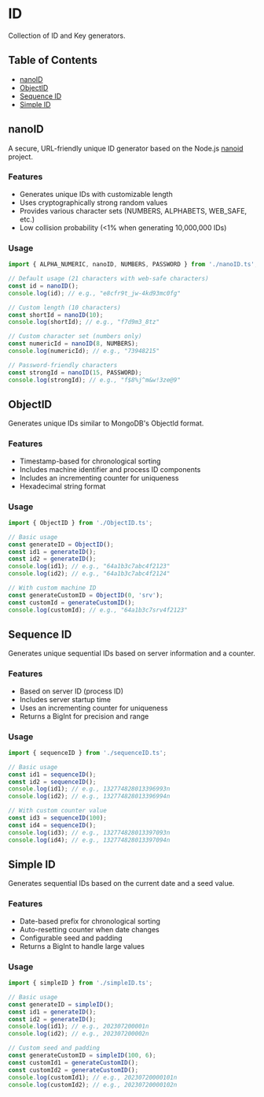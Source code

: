 # ID

Collection of ID and Key generators.

## Table of Contents

- [nanoID](#nanoid)
- [ObjectID](#objectid)
- [Sequence ID](#sequence-id)
- [Simple ID](#simple-id)

## nanoID

A secure, URL-friendly unique ID generator based on the Node.js [nanoid](https://github.com/ai/nanoid) project.

### Features

- Generates unique IDs with customizable length
- Uses cryptographically strong random values
- Provides various character sets (NUMBERS, ALPHABETS, WEB_SAFE, etc.)
- Low collision probability (<1% when generating 10,000,000 IDs)

### Usage

```typescript
import { ALPHA_NUMERIC, nanoID, NUMBERS, PASSWORD } from './nanoID.ts';

// Default usage (21 characters with web-safe characters)
const id = nanoID();
console.log(id); // e.g., "e8cfr9t_jw-4kd93mc0fg"

// Custom length (10 characters)
const shortId = nanoID(10);
console.log(shortId); // e.g., "f7d9m3_8tz"

// Custom character set (numbers only)
const numericId = nanoID(8, NUMBERS);
console.log(numericId); // e.g., "73948215"

// Password-friendly characters
const strongId = nanoID(15, PASSWORD);
console.log(strongId); // e.g., "f$8%j^m&w!3ze@9"
```

## ObjectID

Generates unique IDs similar to MongoDB's ObjectId format.

### Features

- Timestamp-based for chronological sorting
- Includes machine identifier and process ID components
- Includes an incrementing counter for uniqueness
- Hexadecimal string format

### Usage

```typescript
import { ObjectID } from './ObjectID.ts';

// Basic usage
const generateID = ObjectID();
const id1 = generateID();
const id2 = generateID();
console.log(id1); // e.g., "64a1b3c7abc4f2123"
console.log(id2); // e.g., "64a1b3c7abc4f2124"

// With custom machine ID
const generateCustomID = ObjectID(0, 'srv');
const customId = generateCustomID();
console.log(customId); // e.g., "64a1b3c7srv4f2123"
```

## Sequence ID

Generates unique sequential IDs based on server information and a counter.

### Features

- Based on server ID (process ID)
- Includes server startup time
- Uses an incrementing counter for uniqueness
- Returns a BigInt for precision and range

### Usage

```typescript
import { sequenceID } from './sequenceID.ts';

// Basic usage
const id1 = sequenceID();
const id2 = sequenceID();
console.log(id1); // e.g., 132774828013396993n
console.log(id2); // e.g., 132774828013396994n

// With custom counter value
const id3 = sequenceID(100);
const id4 = sequenceID();
console.log(id3); // e.g., 132774828013397093n
console.log(id4); // e.g., 132774828013397094n
```

## Simple ID

Generates sequential IDs based on the current date and a seed value.

### Features

- Date-based prefix for chronological sorting
- Auto-resetting counter when date changes
- Configurable seed and padding
- Returns a BigInt to handle large values

### Usage

```typescript
import { simpleID } from './simpleID.ts';

// Basic usage
const generateID = simpleID();
const id1 = generateID();
const id2 = generateID();
console.log(id1); // e.g., 202307200001n
console.log(id2); // e.g., 202307200002n

// Custom seed and padding
const generateCustomID = simpleID(100, 6);
const customId1 = generateCustomID();
const customId2 = generateCustomID();
console.log(customId1); // e.g., 20230720000101n
console.log(customId2); // e.g., 20230720000102n
```
